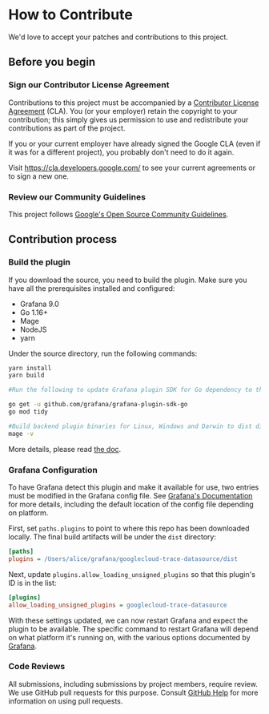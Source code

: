 # How to Contribute

We'd love to accept your patches and contributions to this project.

## Before you begin

### Sign our Contributor License Agreement

Contributions to this project must be accompanied by a
[Contributor License Agreement](https://cla.developers.google.com/about) (CLA).
You (or your employer) retain the copyright to your contribution; this simply
gives us permission to use and redistribute your contributions as part of the
project.

If you or your current employer have already signed the Google CLA (even if it
was for a different project), you probably don't need to do it again.

Visit <https://cla.developers.google.com/> to see your current agreements or to
sign a new one.

### Review our Community Guidelines

This project follows
[Google's Open Source Community Guidelines](https://opensource.google/conduct/).

## Contribution process

### Build the plugin

If you download the source, you need to build the plugin. Make sure you have all the prerequisites installed and configured:

- Grafana 9.0
- Go 1.16+
- Mage
- NodeJS
- yarn

Under the source directory, run the following commands:

```bash
yarn install
yarn build

#Run the following to update Grafana plugin SDK for Go dependency to the latest minor version:

go get -u github.com/grafana/grafana-plugin-sdk-go
go mod tidy

#Build backend plugin binaries for Linux, Windows and Darwin to dist directory:
mage -v
```

More details, please read [the doc](https://grafana.com/tutorials/build-a-data-source-backend-plugin/).
### Grafana Configuration

To have Grafana detect this plugin and make it available for use, two entries must be modified in the Grafana config file. See [Grafana's Documentation](https://grafana.com/docs/grafana/v9.0/setup-grafana/configure-grafana/) for more details, including the default location of the config file depending on platform.

First, set `paths.plugins` to point to where this repo has been downloaded locally. The final build artifacts will be under the `dist` directory:

```ini
[paths]
plugins = /Users/alice/grafana/googlecloud-trace-datasource/dist
```

Next, update `plugins.allow_loading_unsigned_plugins` so that this plugin's ID is in the list:

```ini
[plugins]
allow_loading_unsigned_plugins = googlecloud-trace-datasource
```

With these settings updated, we can now restart Grafana and expect the plugin to be available. The specific command to restart Grafana will depend on what platform it's running on, with the various options documented by [Grafana](https://grafana.com/docs/grafana/v9.0/setup-grafana/restart-grafana/).

### Code Reviews

All submissions, including submissions by project members, require review. We
use GitHub pull requests for this purpose. Consult
[GitHub Help](https://help.github.com/articles/about-pull-requests/) for more
information on using pull requests.
